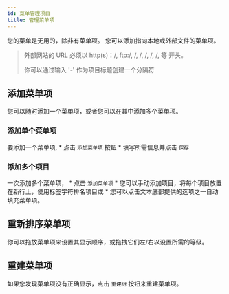 ```yaml
---
id: 菜单管理项目
title: 管理菜单项
---
```


您的菜单是无用的，除非有菜单项。 您可以添加指向本地或外部文件的菜单项。

> 外部网站的 URL 必须以 http(s)：/, ftp:/, /, /, /, /, /, 等 开头。
> 
> 你可以通过输入 '-' 作为项目标题创建一个分隔符

## 添加菜单项

您可以随时添加一个菜单项，或者您可以在其中添加多个菜单项。

### 添加单个菜单项

要添加一个菜单项, * 点击 `添加菜单项` 按钮 * 填写所需信息并点击 `保存`

### 添加多个项目

一次添加多个菜单项， * 点击 `添加菜单项` * 您可以手动添加项目，将每个项目放置在新行上，使用标签字符排名项目或 * 您可以点击文本底部提供的选项之一自动填充菜单项。

## 重新排序菜单项

你可以拖放菜单项来设置其显示顺序，或拖拽它们左/右以设置所需的等级。

## 重建菜单项

如果您发现菜单项没有正确显示，点击 `重建树` 按钮来重建菜单项。